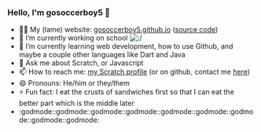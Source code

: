 ### Hello, I'm gosoccerboy5 👋

- 👨‍💻 My (lame) website: [gosoccerboy5.github.io](//gosoccerboy5.github.io) ([source code](//github.com/gosoccerboy5/gosocceerboy5.github.io))
- 🔭 I’m currently working on school ![:/](https://cdn.scratch.mit.edu/scratchr2/static/__1a8976279f2d9f27ed40e35c366f851b__/djangobb_forum/img/smilies/hmm.png) 
- 🌱 I’m currently learning web development, how to use Github, and maybe a couple other languages like Dart and Java
- 💬 Ask me about Scratch, or Javascript
- 📫 How to reach me: [my Scratch profile](https://scratch.mit.edu/users/gosoccerboy5) (or on github, contact me [here](https://github.com/gosoccerboy5/gosoccerboy5/discussions))
- 😄 Pronouns: He/him or they/them
- ⚡ Fun fact: I eat the crusts of sandwiches first so that I can eat the better part which is the middle later
- :godmode::godmode::godmode::godmode::godmode::godmode::godmode::godmode::godmode:
